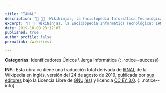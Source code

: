 ```yaml
---

title: "IANAL"
description: "📖 👨‍💻  WikiNinjas, la Enciclopedia Informática Tecnológica: IANAL, yo no soy un abogado"
excerpt: "📖 👨‍💻 WikiNinjas, la Enciclopedia Informática Tecnológica: IANAL, yo no soy un abogado"
date: 2019-10-09 23:12:07
published: true
author_profile: false
permalink: /wiki/imsi

---
```




**Categorías**: Identificadores Únicos \ Jerga Informática
{: .notice--success}

**INF.**: Esta obra contiene una traducción total derivada de [IANAL](https://en.wikipedia.org/wiki/IANAL) de la Wikipedia en inglés, versión del 24 de agosto de 2019, publicada por [sus editores](https://en.wikipedia.org/w/index.php?title=IANAL&action=history) bajo la Licencia Libre de [GNU](http://www.gnu.org/licenses/licenses.html#GPL) [(es)](https://es.wikipedia.org/wiki/Wikipedia:Traducci%C3%B3n_no_oficial_de_la_Licencia_de_documentaci%C3%B3n_libre_de_GNU) y licencia [CC BY 3.0](https://creativecommons.org/licenses/by-sa/3.0/deed.es).
{: .notice--info}